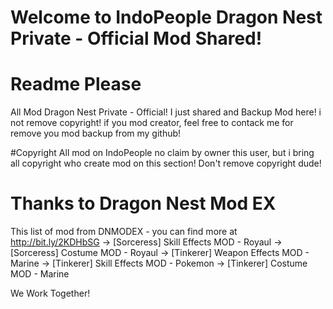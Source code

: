 # Welcome to IndoPeople Dragon Nest Private - Official Mod Shared!
# Readme Please
All Mod Dragon Nest Private - Official!
I just shared and Backup Mod here! i not remove copyright!
if you mod creator, feel free to contack me for remove you mod backup from my github!


#Copyright
All mod on IndoPeople no claim by owner this user, but i bring all copyright who create mod on this section!
Don't remove copyright dude!

# Thanks to Dragon Nest Mod EX
This list of mod from DNMODEX - you can find more at http://bit.ly/2KDHbSG
-> [Sorceress] Skill Effects MOD - Royaul 
-> [Sorceress] Costume MOD - Royaul 
-> [Tinkerer] Weapon Effects MOD - Marine
-> [Tinkerer] Skill Effects MOD - Pokemon 
-> [Tinkerer] Costume MOD - Marine 

We Work Together!
